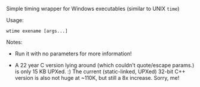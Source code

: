 Simple timing wrapper for Windows executables (similar to UNIX `time`)

Usage:

	wtime exename [args...]

Notes:

 - Run it with no parameters for more information!

 - A 22 year C version lying around (which couldn't quote/escape params.)
   is only 15 KB UPXed. :) The current (static-linked, UPXed) 32-bit C++
   version is also not huge at ~110K, but still a 8x increase. Sorry, me!
